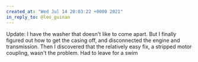```yaml
---
created_at: "Wed Jul 14 20:03:22 +0000 2021"
in_reply_to: @leo_guinan
---
```


Update: I have the washer that doesn't like to come apart. But I finally figured out how to get the casing off, and disconnected the engine and transmission. Then I discovered that the relatively easy fix, a stripped motor coupling, wasn't the problem. Had to leave for a swim